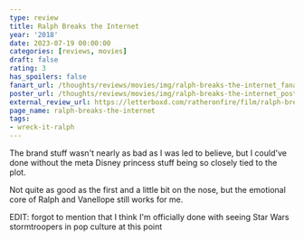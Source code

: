```yaml
---
type: review
title: Ralph Breaks the Internet
year: '2018'
date: 2023-07-19 00:00:00
categories: [reviews, movies]
draft: false
rating: 3
has_spoilers: false
fanart_url: /thoughts/reviews/movies/img/ralph-breaks-the-internet_fanart.png
poster_url: /thoughts/reviews/movies/img/ralph-breaks-the-internet_poster.png
external_review_url: https://letterboxd.com/ratheronfire/film/ralph-breaks-the-internet/
page_name: ralph-breaks-the-internet
tags:
- wreck-it-ralph
---
```


The brand stuff wasn't nearly as bad as I was led to believe, but I could've done without the meta Disney princess stuff being so closely tied to the plot.

Not quite as good as the first and a little bit on the nose, but the emotional core of Ralph and Vanellope still works for me.

EDIT: forgot to mention that I think I'm officially done with seeing Star Wars stormtroopers in pop culture at this point

